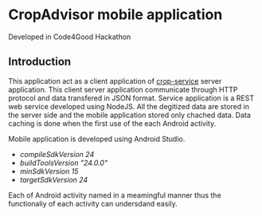 # CropAdvisor mobile application
Developed in Code4Good Hackathon

## Introduction
This application act as a client application of [crop-service](https://github.com/Prasadct/crop-service) server application. This client server application communicate through HTTP protocol and data transfered in JSON format. Service application is a REST web service developed using NodeJS. All the degitized data are stored in the server side and the mobile application stored only chached data. Data caching is done when the first use of the each Android activity.

Mobile application is developed using Android Studio. 
 - _compileSdkVersion 24_   
 - _buildToolsVersion "24.0.0"_
 - _minSdkVersion 15_
 - _targetSdkVersion 24_

Each of Android activity named in a meamingful manner thus the functionaliy of each activity can undersdand easily.
